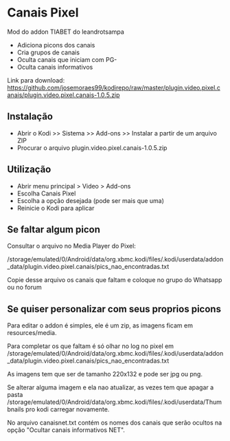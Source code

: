 <h1>Canais Pixel</h1>

Mod do addon TIABET do leandrotsampa

- Adiciona picons dos canais
- Cria grupos de canais
- Oculta canais que iniciam com PG-
- Oculta canais informativos

Link para download:
https://github.com/josemoraes99/kodirepo/raw/master/plugin.video.pixel.canais/plugin.video.pixel.canais-1.0.5.zip


<h2>Instalação</h2>

- Abrir o Kodi >> Sistema >> Add-ons >> Instalar a partir de um arquivo ZIP
- Procurar o arquivo plugin.video.pixel.canais-1.0.5.zip

<h2>Utilização</h2>

- Abrir menu principal > Video > Add-ons
- Escolha Canais Pixel
- Escolha a opção desejada (pode ser mais que uma)
- Reinicie o Kodi para aplicar

<h2>Se faltar algum picon</h2>

Consultar o arquivo no Media Player do Pixel:

/storage/emulated/0/Android/data/org.xbmc.kodi/files/.kodi/userdata/addon_data/plugin.video.pixel.canais/pics_nao_encontradas.txt

Copie desse arquivo os canais que faltam e coloque no grupo do Whatsapp ou no forum

<h2>Se quiser personalizar com seus proprios picons</h2>

Para editar o addon é simples, ele é um zip, as imagens ficam em resources/media.

Para completar os que faltam é só olhar no log no pixel em /storage/emulated/0/Android/data/org.xbmc.kodi/files/.kodi/userdata/addon_data/plugin.video.pixel.canais/pics_nao_encontradas.txt

As imagens tem que ser de tamanho 220x132 e pode ser jpg ou png.

Se  alterar alguma imagem e ela nao atualizar, as vezes tem que apagar a pasta /storage/emulated/0/Android/data/org.xbmc.kodi/files/.kodi/userdata/Thumbnails pro kodi carregar novamente.

No arquivo canaisnet.txt contém os nomes dos canais que serão ocultos na opção "Ocultar canais informativos NET".

